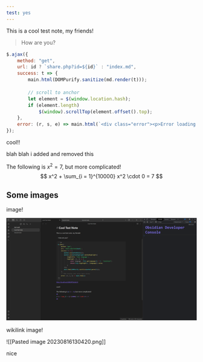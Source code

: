 ```yaml
---
test: yes
---
```


This is a cool test note, my friends!

> How are you?

```js
$.ajax({  
    method: "get",  
    url: id ? `share.php?id=${id}` : "index.md",  
    success: t => {  
        main.html(DOMPurify.sanitize(md.render(t)));  
  
        // scroll to anchor  
        let element = $(window.location.hash);  
        if (element.length)  
            $(window).scrollTop(element.offset().top);  
    },  
    error: (r, s, e) => main.html(`<div class="error"><p>Error loading shared note with id <code>${id}</code>: ${e}</p><p><a href="#">Home</a></p></div>`)  
});
```

cool!!

blah blah i added and removed this

The following is $x^2 = 7$, but more complicated!
$$
x^2 + \sum_{i = 1}^{10000} x^2 \cdot 0 = 7
$$

## Some images

image!

![this is an image my friends, and this is my alt text](Obsidian_TtC7w4GA86.png)

wikilink image!

![[Pasted image 20230816130420.png]]

nice